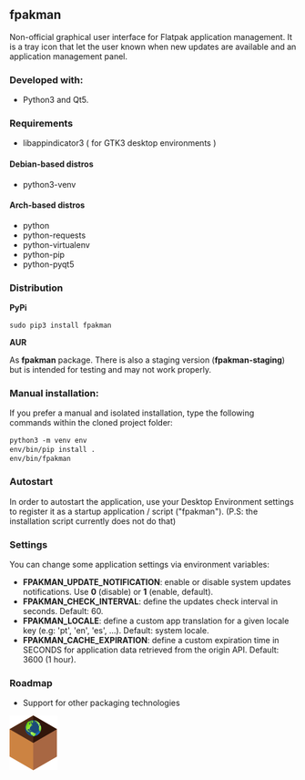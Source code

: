 ## fpakman

Non-official graphical user interface for Flatpak application management. It is a tray icon that let the user known when new updates are available and
an application management panel.

### Developed with:
- Python3 and Qt5.

### Requirements
- libappindicator3 ( for GTK3 desktop environments )
#### Debian-based distros
- python3-venv
#### Arch-based distros
- python
- python-requests
- python-virtualenv
- python-pip
- python-pyqt5

### Distribution
**PyPi**
```
sudo pip3 install fpakman
```

**AUR**

As **fpakman** package. There is also a staging version (**fpakman-staging**) but is intended for testing and may not work properly.


### Manual installation:
If you prefer a manual and isolated installation, type the following commands within the cloned project folder:
```
python3 -m venv env
env/bin/pip install .
env/bin/fpakman
```

### Autostart
In order to autostart the application, use your Desktop Environment settings to register it as a startup application / script ("fpakman").
(P.S: the installation script currently does not do that)

### Settings
You can change some application settings via environment variables:
- **FPAKMAN_UPDATE_NOTIFICATION**: enable or disable system updates notifications. Use **0** (disable) or **1** (enable, default).
- **FPAKMAN_CHECK_INTERVAL**: define the updates check interval in seconds. Default: 60.
- **FPAKMAN_LOCALE**: define a custom app translation for a given locale key (e.g: 'pt', 'en', 'es', ...). Default: system locale.
- **FPAKMAN_CACHE_EXPIRATION**: define a custom expiration time in SECONDS for application data retrieved from the origin API. Default: 3600 (1 hour).

### Roadmap
- Support for other packaging technologies

![logo](fpakman/resources/img/logo.svg?raw=true "logo")
